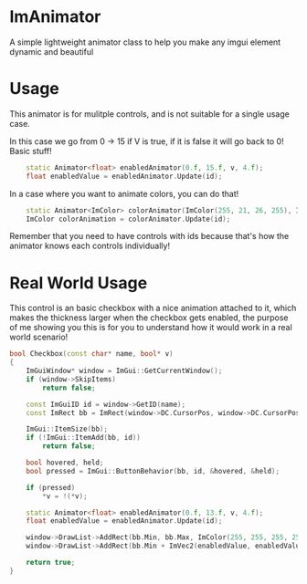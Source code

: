 # ImAnimator
A simple lightweight animator class to help you make any imgui element dynamic and beautiful

# Usage

This animator is for mulitple controls, and is not suitable for a single usage case.

In this case we go from 0 -> 15 if V is true, if it is false it will go back to 0! Basic stuff!
```cpp
    static Animator<float> enabledAnimator(0.f, 15.f, v, 4.f);
    float enabledValue = enabledAnimator.Update(id);
```

In a case where you want to animate colors, you can do that!
```cpp
    static Animator<ImColor> colorAnimator(ImColor(255, 21, 26, 255), ImColor(21, 26, 54, 255), v, 4.f);
    ImColor colorAnimation = colorAnimator.Update(id);
```

Remember that you need to have controls with ids because that's how the animator knows each controls individually!

# Real World Usage

This control is an basic checkbox with a nice animation attached to it, which makes the thickness larger when the checkbox gets enabled,
the purpose of me showing you this is for you to understand how it would work in a real world scenario!
```cpp
bool Checkbox(const char* name, bool* v)
{
    ImGuiWindow* window = ImGui::GetCurrentWindow();
    if (window->SkipItems)
        return false;

    const ImGuiID id = window->GetID(name);
    const ImRect bb = ImRect(window->DC.CursorPos, window->DC.CursorPos + ImVec2(20, 20));

    ImGui::ItemSize(bb);
    if (!ImGui::ItemAdd(bb, id))
        return false;

    bool hovered, held;
    bool pressed = ImGui::ButtonBehavior(bb, id, &hovered, &held);

    if (pressed)
        *v = !(*v);

    static Animator<float> enabledAnimator(0.f, 13.f, v, 4.f);
    float enabledValue = enabledAnimator.Update(id);

    window->DrawList->AddRect(bb.Min, bb.Max, ImColor(255, 255, 255, 255), 0.f);
    window->DrawList->AddRect(bb.Min + ImVec2(enabledValue, enabledValue), bb.Max - ImVec2(enabledValue, enabledValue), ImColor(255, 255, 255, 255), 0.f, 0, enabledValue);

    return true;
}
```
